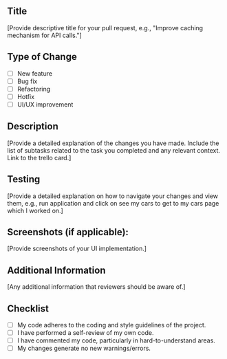 ## Title

[Provide descriptive title for your pull request, e.g., "Improve caching mechanism for API calls."]

## Type of Change

- [ ] New feature
- [ ] Bug fix
- [ ] Refactoring
- [ ] Hotfix
- [ ] UI/UX improvement

## Description

[Provide a detailed explanation of the changes you have made. Include the list of subtasks related to the task you completed and any relevant context. Link to the trello card.]

## Testing

[Provide a detailed explanation on how to navigate your changes and view them, e.g., run application and click on see my cars to get to my cars page which I worked on.]

## Screenshots (if applicable):

[Provide screenshots of your UI implementation.]

## Additional Information

[Any additional information that reviewers should be aware of.]

## Checklist

- [ ] My code adheres to the coding and style guidelines of the project.
- [ ] I have performed a self-review of my own code.
- [ ] I have commented my code, particularly in hard-to-understand areas.
- [ ] My changes generate no new warnings/errors.
